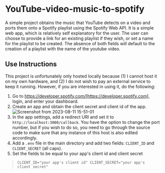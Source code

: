 # YouTube-video-music-to-spotify

A simple project obtains the music that YouTube detects on a video and ports them onto a Spotify playlist using the Spotify Web API. It is a simple web app, which is relatively self explanatory for the user. The user can choose to provide a link for an existing playlist if they wish, or set a name for the playlist to be created. The absence of both fields will default to the creation of a playlist with the name of the youtube video.

## Use Instructions

This project is unfortunately only hosted locally because (1) I cannot host it on my own hardware, and (2) I do not wish to pay an external service to keep it running. However, if you are interested in using it, do the following:

1. Go to https://developer.spotify.com/[https://developer.spotify.com], login, and enter your dashboard.
2. Create an app and obtain the client secret and client id of the app.
![Screenshot from 2023-08-11 15-51-01](https://github.com/notgian/YouTube-video-music-to-spotify/assets/85060753/39bebfa4-5ca8-4f34-9b38-7a75f76aae19)
3. In the app settings, add a redirect URI and set it to `http://localhost:3000/callback`. You have the option to change the port number, but if you wish to do so, you need to go through the source code to make sure that any instance of this host is also edited accordingly. 
4. Add a `.env` file in the main directory and add two fields: `CLIENT_ID` and `CLIENT_SECRET` (all caps).
5. Set the fields to be equal to your app's client id and client secret
> `CLIENT_ID="your app's client id"
> CLIENT_SECRET="your app's client secret"`
